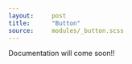 ```yaml
---
layout:     post
title:      "Button"
source:     modules/_button.scss
---
```



<p class="lead">Documentation will come soon!!</p>
